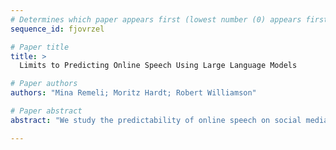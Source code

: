 ```yaml
--- 
# Determines which paper appears first (lowest number (0) appears first)
sequence_id: fjovrzel

# Paper title 
title: >
  Limits to Predicting Online Speech Using Large Language Models

# Paper authors 
authors: "Mina Remeli; Moritz Hardt; Robert Williamson"

# Paper abstract 
abstract: "We study the predictability of online speech on social media, and whether predictability improves with information outside a user's own posts. Recent work suggests that the predictive information contained in posts written by a user's peers can surpass that of the user's own posts. Motivated by the success of large language models, we empirically test this hypothesis. We define unpredictability as a measure of the model's uncertainty, i.e., its negative log-likelihood on future tokens given context. As the basis of our study, we collect a corpus of 6.25M posts from more than five thousand X (previously Twitter) users and their peers. Across three large language models ranging in size from 1 billion to 70 billion parameters, we find that predicting a user's posts from their peers' posts performs poorly. Moreover, the value of the user's own posts for prediction is consistently higher than that of their peers'. Across the board, we find that the predictability of social media posts remains low without additional context."

--- 
```

